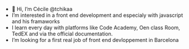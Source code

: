 - 👋 Hi, I’m Cécile @tchikaa
- I’m interested in a front end development and especialy with javascript and his framaworks
- I learn every day with platforms like Code Academy, Oen class Room, TedEX and via the official documentation.
- I’m looking for a first real job of front end devloppement in Barcelona

